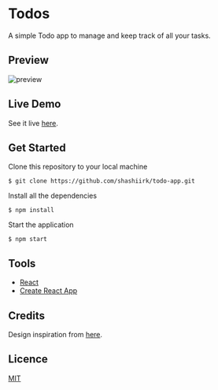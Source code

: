 # Todos

A simple Todo app to manage and keep track of all your tasks.

## Preview

![preview](https://user-images.githubusercontent.com/48406108/116239641-85f4d680-a780-11eb-80ff-474e570c8f9a.jpg)

## Live Demo

See it live [here](https://shashiirk.github.io/todo-app).

## Get Started

Clone this repository to your local machine

```
$ git clone https://github.com/shashiirk/todo-app.git
```

Install all the dependencies

```
$ npm install
```

Start the application

```
$ npm start
```

## Tools

- [React](https://reactjs.org)
- [Create React App](https://create-react-app.dev/)

## Credits

Design inspiration from [here](https://dribbble.com/shots/15185058-Collection-Tasks).

## Licence

[MIT](https://choosealicense.com/licenses/mit)
